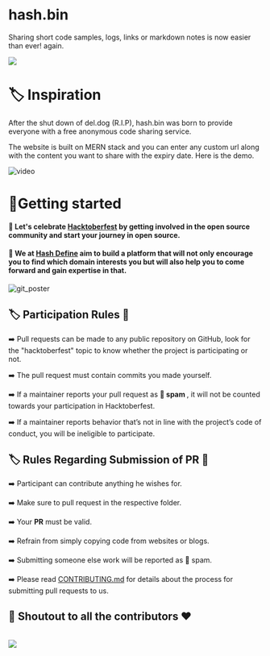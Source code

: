 # hash.bin

Sharing short code samples, logs, links or markdown notes is now easier than ever! again.

<img src="https://forthebadge.com/images/badges/built-with-love.svg">

# :label: Inspiration
After the shut down of del.dog (R.I.P), hash.bin was born to provide everyone with a free anonymous code sharing service.

The website is built on MERN stack and you can enter any custom url along with the content you want to share with the expiry date. Here is the demo. 

![video](https://user-images.githubusercontent.com/78612380/152390291-13ebf757-cc9c-4670-bf65-a32cbd89408c.gif)
<br />




<!-- <p align="center">
  <a><img src="https://qph.fs.quoracdn.net/main-qimg-82b7314fe96c4a2d8f3088207a4afd8d" alt="define" width="500"></a>
  <br>
  <br> -->



<!-- <p align="center">
  <a><img src="https://qph.fs.quoracdn.net/main-qimg-82b7314fe96c4a2d8f3088207a4afd8d" alt="define" width="500"></a>
  <br>
  <br> -->
  
# 🌟Getting started

#### :dart: Let's celebrate [Hacktoberfest](https://hacktoberfest.com/) by getting involved in the open source community and start your journey in open source.
#### :dart: We at   [Hash Define](https://hashdefinebpit.netlify.app) aim to build a platform that will not only encourage you to find which domain interests you but will also help you to come forward and gain expertise in that.


<p align="center">
  <!-- <img src="https://i.ibb.co/NxXxwHX/define-logo.jpg" alt="define-logo" border="0"></a> -->
  
![git_poster](https://github.com/RyBhrdwj/hash.bin/assets/95015767/7ed3dd41-b767-4402-8b33-a970ba048544)

</p>
    

## :label: Participation Rules 📝

➡️ Pull requests can be made to any public repository on GitHub, look for the "hacktoberfest" topic to know whether the project is participating or not.

➡️ The pull request must contain commits you made yourself.

➡️ If a maintainer reports your pull request as 🔴<b> spam </b>, it will not be counted towards your participation in Hacktoberfest.

➡️ If a maintainer reports behavior that’s not in line with the project’s code of conduct, you will be ineligible to participate.


##  :label:  Rules Regarding Submission of PR :bookmark:
➡️ Participant can contribute anything he wishes for.

➡️ Make sure to pull request in the respective folder. 

➡️ Your <b>PR</b> must be valid.

➡️ Refrain from simply copying code from websites or blogs.

➡️ Submitting someone else work will be reported as 🔴 spam.

➡️ Please read [CONTRIBUTING.md](/CONTRIBUTING.md) for details about the process for submitting pull requests to us.

 ## 	:game_die: Shoutout to all the contributors ❤️
 
<br />
<a href="https://github.com/hash-define-organization/hash.bin/contributors">
  <img src="https://contrib.rocks/image?repo=hash-define-organization/hash.bin" />
</a>
